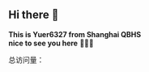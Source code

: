 ## Hi there 👋
**This is Yuer6327 from Shanghai QBHS**  
**nice to see you here** 🥳🥳🥳  
  <script async src="//busuanzi.ibruce.info/busuanzi/2.3/busuanzi.pure.mini.js"></script>
  <span id="busuanzi_container_site_pv">总访问量：<span id="busuanzi_value_site_pv"></span></span>
